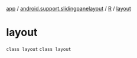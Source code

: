 [app](../../../index.md) / [android.support.slidingpanelayout](../../index.md) / [R](../index.md) / [layout](./index.md)

# layout

`class layout`
`class layout`